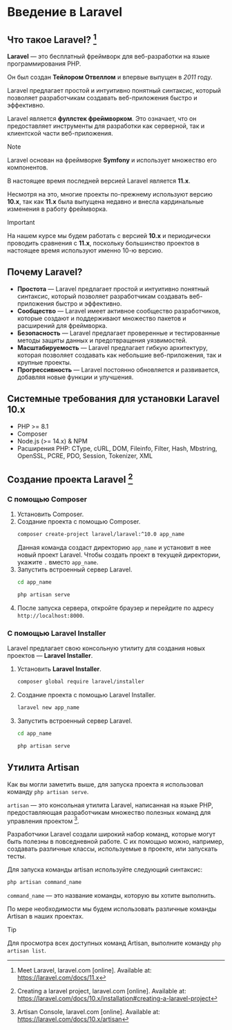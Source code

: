 # Введение в Laravel

## Что такое Laravel? [^1]

**Laravel** — это бесплатный фреймворк для веб-разработки на языке программирования PHP.

Он был создан **Тейлором Отвеллом** и впервые выпущен в _2011_ году.

Laravel предлагает простой и интуитивно понятный синтаксис, который позволяет разработчикам создавать веб-приложения быстро и эффективно.

Laravel является **фуллстек фреймворком**. Это означает, что он предоставляет инструменты для разработки как серверной, так и клиентской части веб-приложения.

> [!NOTE]
> Laravel основан на фреймворке **Symfony** и использует множество его компонентов.

В настоящее время последней версией Laravel является **11.x**.

Несмотря на это, многие проекты по-прежнему используют версию **10.x**, так как **11.x** была выпущена недавно и внесла кардинальные изменения в работу фреймворка.

> [!IMPORTANT]
> На нашем курсе мы будем работать с версией **10.x** и периодически проводить сравнения с **11.x**, поскольку большинство проектов в настоящее время используют именно 10-ю версию.

## Почему Laravel?

- **Простота** — Laravel предлагает простой и интуитивно понятный синтаксис, который позволяет разработчикам создавать веб-приложения быстро и эффективно.
- **Сообщество** — Laravel имеет активное сообщество разработчиков, которые создают и поддерживают множество пакетов и расширений для фреймворка.
- **Безопасность** — Laravel предлагает проверенные и тестированные методы защиты данных и предотвращения уязвимостей.
- **Масштабируемость** — Laravel предлагает гибкую архитектуру, которая позволяет создавать как небольшие веб-приложения, так и крупные проекты.
- **Прогрессивность** — Laravel постоянно обновляется и развивается, добавляя новые функции и улучшения.

## Системные требования для установки Laravel 10.x

- PHP >= 8.1
- Composer
- Node.js (>= 14.x) & NPM
- Расширения PHP: CType, cURL, DOM, Fileinfo, Filter, Hash, Mbstring, OpenSSL, PCRE, PDO, Session, Tokenizer, XML

## Создание проекта Laravel [^2]

### С помощью Composer

1. Установить Composer.
2. Создание проекта с помощью Composer.
   ```sh
   composer create-project laravel/laravel:^10.0 app_name
   ```
   Данная команда создаст директорию `app_name` и установит в нее новый проект Laravel. Чтобы создать проект в текущей директории, укажите `.` вместо `app_name`.
3. Запустить встроенный сервер Laravel.
   ```sh
   cd app_name 

   php artisan serve
   ```
4. После запуска сервера, откройте браузер и перейдите по адресу `http://localhost:8000`.
   
### С помощью Laravel Installer

Laravel предлагает свою консольную утилиту для создания новых проектов — **Laravel Installer**.

1. Установить **Laravel Installer**.
   ```sh
   composer global require laravel/installer
   ```
2. Создание проекта с помощью Laravel Installer.
   ```sh
   laravel new app_name
   ```
3. Запустить встроенный сервер Laravel.
   ```sh
   cd app_name 

   php artisan serve
   ```

## Утилита Artisan

Как вы могли заметить выше, для запуска проекта я использовал команду `php artisan serve`.

`artisan` — это консольная утилита Laravel, написанная на языке PHP, предоставляющая разработчикам множество полезных команд для управления проектом [^3].

Разработчики Laravel создали широкий набор команд, которые могут быть полезны в повседневной работе. С их помощью можно, например, создавать различные классы, используемые в проекте, или запускать тесты.

Для запуска команды artisan используйте следующий синтаксис:
```sh
php artisan command_name
```

`command_name` — это название команды, которую вы хотите выполнить.

По мере необходимости мы будем использовать различные команды Artisan в наших проектах.

> [!TIP]
> Для просмотра всех доступных команд Artisan, выполните команду `php artisan list`.

[^1]: Meet Laravel, laravel.com [online]. Available at: https://laravel.com/docs/11.x
[^2]: Creating a laravel project, laravel.com [online]. Available at: https://laravel.com/docs/10.x/installation#creating-a-laravel-project
[^3]: Artisan Console, laravel.com [online]. Available at: https://laravel.com/docs/10.x/artisan